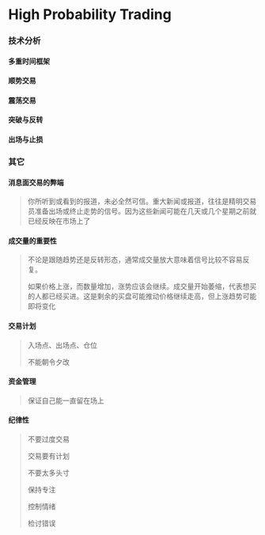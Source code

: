 # High Probability Trading

### 技术分析

#### 多重时间框架

#### 顺势交易

#### 震荡交易

#### 突破与反转

#### 出场与止损

### 其它

#### 消息面交易的弊端

> 你所听到或看到的报道，未必全然可信。重大新闻或报道，往往是精明交易员准备出场或终止走势的信号。因为这些新闻可能在几天或几个星期之前就已经反映在市场上了

#### 成交量的重要性

> 不论是跟随趋势还是反转形态，通常成交量放大意味着信号比较不容易反复。
>
> 如果价格上涨，而数量增加，涨势应该会继续。成交量开始萎缩，代表想买的人都已经买进。这是剩余的买盘可能推动价格继续走高，但上涨趋势可能即将变化

#### 交易计划

> 入场点、出场点、仓位
>
> 不能朝令夕改

#### 资金管理

> 保证自己能一直留在场上

#### 纪律性

> 不要过度交易
>
> 交易要有计划
>
> 不要太多头寸
>
> 保持专注
>
> 控制情绪
>
> 检讨错误



